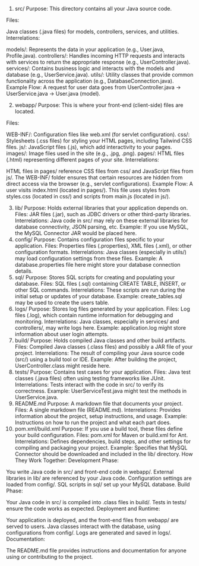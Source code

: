
1. src/
   Purpose: This directory contains all your Java source code.

Files:

Java classes (.java files) for models, controllers, services, and utilities.
Interrelations:

models/: Represents the data in your application (e.g., User.java, Profile.java).
controllers/: Handles incoming HTTP requests and interacts with services to return the appropriate response (e.g., UserController.java).
services/: Contains business logic and interacts with the models and database (e.g., UserService.java).
utils/: Utility classes that provide common functionality across the application (e.g., DatabaseConnection.java).
Example Flow: A request for user data goes from UserController.java -> UserService.java -> User.java (model).

2. webapp/
   Purpose: This is where your front-end (client-side) files are located.

Files:

WEB-INF/: Configuration files like web.xml (for servlet configuration).
css/: Stylesheets (.css files) for styling your HTML pages, including Tailwind CSS files.
js/: JavaScript files (.js), which add interactivity to your pages.
images/: Image files used in the site (e.g., .jpg, .png).
pages/: HTML files (.html) representing different pages of your site.
Interrelations:

HTML files in pages/ reference CSS files from css/ and JavaScript files from js/.
The WEB-INF/ folder ensures that certain resources are hidden from direct access via the browser (e.g., servlet configurations).
Example Flow: A user visits index.html (located in pages/). This file uses styles from styles.css (located in css/) and scripts from main.js (located in js/).

3. lib/
   Purpose: Holds external libraries that your application depends on.
   Files:
   JAR files (.jar), such as JDBC drivers or other third-party libraries.
   Interrelations:
   Java code in src/ may rely on these external libraries for database connectivity, JSON parsing, etc.
   Example: If you use MySQL, the MySQL Connector JAR would be placed here.
4. config/
   Purpose: Contains configuration files specific to your application.
   Files:
   Properties files (.properties), XML files (.xml), or other configuration formats.
   Interrelations:
   Java classes (especially in utils/) may load configuration settings from these files.
   Example: A database.properties file here might store your database connection details.
5. sql/
   Purpose: Stores SQL scripts for creating and populating your database.
   Files:
   SQL files (.sql) containing CREATE TABLE, INSERT, or other SQL commands.
   Interrelations:
   These scripts are run during the initial setup or updates of your database.
   Example: create_tables.sql may be used to create the users table.
6. logs/
   Purpose: Stores log files generated by your application.
   Files:
   Log files (.log), which contain runtime information for debugging and monitoring.
   Interrelations:
   Java classes, especially in services/ and controllers/, may write logs here.
   Example: application.log might store information about user login attempts.
7. build/
   Purpose: Holds compiled Java classes and other build artifacts.
   Files:
   Compiled Java classes (.class files) and possibly a JAR file of your project.
   Interrelations:
   The result of compiling your Java source code (src/) using a build tool or IDE.
   Example: After building the project, UserController.class might reside here.
8. tests/
   Purpose: Contains test cases for your application.
   Files:
   Java test classes (.java files) often using testing frameworks like JUnit.
   Interrelations:
   Tests interact with the code in src/ to verify its correctness.
   Example: UserServiceTest.java might test the methods in UserService.java.
9. README.md
   Purpose: A markdown file that documents your project.
   Files:
   A single markdown file (README.md).
   Interrelations:
   Provides information about the project, setup instructions, and usage.
   Example: Instructions on how to run the project and what each part does.
10. pom.xml/build.xml
    Purpose: If you use a build tool, these files define your build configuration.
    Files:
    pom.xml for Maven or build.xml for Ant.
    Interrelations:
    Defines dependencies, build steps, and other settings for compiling and packaging your project.
    Example: Specifies that MySQL Connector should be downloaded and included in the lib/ directory.
    How They Work Together:
    Development Phase:

You write Java code in src/ and front-end code in webapp/.
External libraries in lib/ are referenced by your Java code.
Configuration settings are loaded from config/.
SQL scripts in sql/ set up your MySQL database.
Build Phase:

Your Java code in src/ is compiled into .class files in build/.
Tests in tests/ ensure the code works as expected.
Deployment and Runtime:

Your application is deployed, and the front-end files from webapp/ are served to users.
Java classes interact with the database, using configurations from config/.
Logs are generated and saved in logs/.
Documentation:

The README.md file provides instructions and documentation for anyone using or contributing to the project.